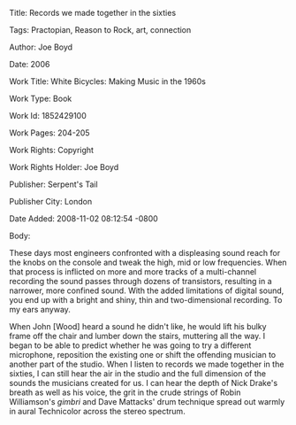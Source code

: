 Title:  Records we made together in the sixties

Tags:   Practopian, Reason to Rock, art, connection

Author: Joe Boyd

Date:   2006

Work Title: White Bicycles: Making Music in the 1960s

Work Type: Book

Work Id: 1852429100

Work Pages: 204-205

Work Rights: Copyright

Work Rights Holder: Joe Boyd

Publisher: Serpent's Tail

Publisher City: London

Date Added: 2008-11-02 08:12:54 -0800

Body: 

These days most engineers confronted with a displeasing sound reach for the knobs on the console and tweak the high, mid or low frequencies. When that process is inflicted on more and more tracks of a multi-channel recording the sound passes through dozens of transistors, resulting in a narrower, more confined sound. With the added limitations of digital sound, you end up with a bright and shiny, thin and two-dimensional recording. To my ears anyway. 

When John [Wood] heard a sound he didn't like, he would lift his bulky frame off the chair and lumber down the stairs, muttering all the way. I began to be able to predict whether he was going to try a different microphone, reposition the existing one or shift the offending musician to another part of the studio. When I listen to records we made together in the sixties, I can still hear the air in the studio and the full dimension of the sounds the musicians created for us. I can hear the depth of Nick Drake's breath as well as his voice, the grit in the crude strings of Robin Williamson's <cite>gimbri</cite> and Dave Mattacks' drum technique spread out warmly in aural Technicolor across the stereo spectrum.
